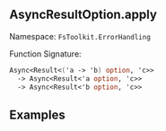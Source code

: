 ## AsyncResultOption.apply

Namespace: `FsToolkit.ErrorHandling`

Function Signature:

```fsharp
Async<Result<('a -> 'b) option, 'c>>
  -> Async<Result<'a option, 'c>> 
  -> Async<Result<'b option, 'c>>
```

## Examples
